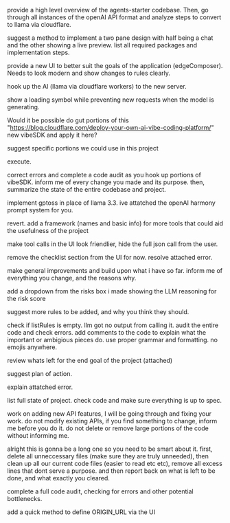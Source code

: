 provide a high level overview of the agents-starter codebase. Then, go through all instances of the openAI API format and analyze steps to convert to llama via cloudflare.

suggest a method to implement a two pane design with half being a chat and the other showing a live preview. list all required packages and implementation steps.

provide a new UI to better suit the goals of the application (edgeComposer). Needs to look modern and show changes to rules clearly.

hook up the AI (llama via cloudflare workers) to the new server.

show a loading symbol while preventing new requests when the model is generating.  

Would it be possible do gut portions of this "https://blog.cloudflare.com/deploy-your-own-ai-vibe-coding-platform/" new vibeSDK and apply it here?

suggest specific portions we could use in this project

execute.

correct errors and complete a code audit as you hook up portions of vibeSDK. inform me of every change you made and its purpose. then, summarize the state of the entire codebase and project.

implement gptoss in place of llama 3.3. ive attatched the openAI harmony prompt system for you.

revert. add a framework (names and basic info) for more tools that could aid the usefulness of the project

make tool calls in the UI look friendlier, hide the full json call from the user.

remove the checklist section from the UI for now. resolve attached error.

make general improvements and build upon what i have so far. inform me of everything you change, and the reasons why.

add a dropdown from the risks box i made showing the LLM reasoning for the risk score

suggest more rules to be added, and why you think they should.

check if listRules is empty. llm got no output from calling it. audit the entire code and check errors. add comments to the code to explain what the important or ambigious pieces do. use proper grammar and formatting. no emojis anywhere.

review whats left for the end goal of the project (attached)

suggest plan of action.

explain attatched error.

list full state of project. check code and make sure everything is up to spec.

work on adding new API features, I will be going through and fixing your work. do not modify existing APIs, if you find something to change, inform me before you do it. do not delete or remove large portions of the code without informing me.

alright this is gonna be a long one so you need to be smart about it. first, delete all unneccessary files (make sure they are truly unneeded), then clean up all our current code files (easier to read etc etc), remove all excess lines that dont serve a purpose. and then report back on what is left to be done, and what exactly you cleared.

complete a full code audit, checking for errors and other potential bottlenecks.

add a quick method to define ORIGIN_URL via the UI